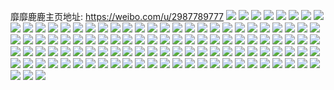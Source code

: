 靡靡鹿鹿主页地址: https://weibo.com/u/2987789777 
![](https://wx4.sinaimg.cn/mw2000/b2160dd1gy1h9f5df8uf3j20lq0r5wh6.jpg) 
![](https://wx4.sinaimg.cn/mw2000/b2160dd1gy1h9cws8lkt4j20ps0nf78r.jpg) 
![](https://wx4.sinaimg.cn/mw2000/b2160dd1gy1h9cgtp8ym6j22c0340npd.jpg) 
![](https://wx4.sinaimg.cn/mw2000/b2160dd1gy1h9cgtzjhosj20rs0sd7c2.jpg) 
![](https://wx4.sinaimg.cn/mw2000/b2160dd1gy1h9cgrmf6jyj21ok1xf7wh.jpg) 
![](https://wx4.sinaimg.cn/mw2000/b2160dd1gy1h9cgrn4d73j21sc25m7wh.jpg) 
![](https://wx4.sinaimg.cn/mw2000/b2160dd1gy1h994viv866j20pw0r5wn3.jpg) 
![](https://wx4.sinaimg.cn/mw2000/b2160dd1gy1h994vqgzg6j21hk1zfqv5.jpg) 
![](https://wx4.sinaimg.cn/mw2000/b2160dd1gy1h8xx2kpllyj20u00y8q5q.jpg) 
![](https://wx4.sinaimg.cn/mw2000/b2160dd1gy1h8xx2lsx5aj20yv0u078e.jpg) 
![](https://wx4.sinaimg.cn/mw2000/b2160dd1gy1h8xx2m2serj20ty10a774.jpg) 
![](https://wx4.sinaimg.cn/mw2000/b2160dd1gy1h8xx53de86j20u0140wje.jpg) 
![](https://wx4.sinaimg.cn/mw2000/b2160dd1gy1h8xx2le8jnj20u014044v.jpg) 
![](https://wx4.sinaimg.cn/mw2000/b2160dd1gy1h8we342d4nj20po0sh77p.jpg) 
![](https://wx4.sinaimg.cn/mw2000/b2160dd1gy1h8qhzi1zm0j20u0140dpq.jpg) 
![](https://wx4.sinaimg.cn/mw2000/b2160dd1gy1h8qhu4u839j20wh09mgmk.jpg) 
![](https://wx4.sinaimg.cn/mw2000/b2160dd1gy1h8qhu6swwaj20u00fwabq.jpg) 
![](https://wx4.sinaimg.cn/mw2000/b2160dd1gy1h8qhu7wn5qj20u00f9myl.jpg) 
![](https://wx4.sinaimg.cn/mw2000/b2160dd1gy1h8o6zcx2gej20tu0wcagm.jpg) 
![](https://wx4.sinaimg.cn/mw2000/b2160dd1gy1h8o6zdcmpwj214y0tw4ay.jpg) 
![](https://wx4.sinaimg.cn/mw2000/b2160dd1gy1h8o6zdq81oj20tu10waji.jpg) 
![](https://wx4.sinaimg.cn/mw2000/b2160dd1gy1h8o6zcm9bnj20jd0nut9w.jpg) 
![](https://wx4.sinaimg.cn/mw2000/b2160dd1gy1h8o6ze5t53j20u011i4f6.jpg) 
![](https://wx4.sinaimg.cn/mw2000/b2160dd1gy1h8o6zepbtlj20u011h0yu.jpg) 
![](https://wx4.sinaimg.cn/mw2000/b2160dd1gy1h8l36muhejj20u0140dtz.jpg) 
![](https://wx4.sinaimg.cn/mw2000/b2160dd1gy1h8l36lumfzj213u0tuq9a.jpg) 
![](https://wx4.sinaimg.cn/mw2000/b2160dd1gy1h8l36ng8a3j20u00mndk3.jpg) 
![](https://wx4.sinaimg.cn/mw2000/b2160dd1gy1h8g5u6ccwjj20wi16ejy2.jpg) 
![](https://wx4.sinaimg.cn/mw2000/b2160dd1gy1h8g5ws9rahj20sn0jm78j.jpg) 
![](https://wx4.sinaimg.cn/mw2000/b2160dd1gy1h8g5waj98zj214u0u2n54.jpg) 
![](https://wx4.sinaimg.cn/mw2000/b2160dd1gy1h8e3vp30f3j22nt1xme83.jpg) 
![](https://wx4.sinaimg.cn/mw2000/b2160dd1gy1h89lq69z9aj22c03401ky.jpg) 
![](https://wx4.sinaimg.cn/mw2000/b2160dd1ly1h7wpk2psmkj20pd0o3dls.jpg) 
![](https://wx4.sinaimg.cn/mw2000/b2160dd1ly1h72caufmjsj21ks22qu0x.jpg) 
![](https://wx4.sinaimg.cn/mw2000/b2160dd1ly1h6z4v3vwq2j20u00foaaq.jpg) 
![](https://wx4.sinaimg.cn/mw2000/b2160dd1ly1h6z4v72fzoj20to13uq5a.jpg) 
![](https://wx4.sinaimg.cn/mw2000/b2160dd1ly1h6z4vfe5lzj20tu11udna.jpg) 
![](https://wx4.sinaimg.cn/mw2000/b2160dd1ly1h6z4vll7nmj211w0rg0z8.jpg) 
![](https://wx4.sinaimg.cn/mw2000/b2160dd1ly1h6z4wktr9bj20ls0hu0t6.jpg) 
![](https://wx4.sinaimg.cn/mw2000/b2160dd1ly1h6z4vomvo8j20tu101759.jpg) 
![](https://wx4.sinaimg.cn/mw2000/b2160dd1ly1h6z4vss4o7j20u40xtq60.jpg) 
![](https://wx4.sinaimg.cn/mw2000/b2160dd1ly1h6fcn05gbvj21sc2dstpi.jpg) 
![](https://wx4.sinaimg.cn/mw2000/b2160dd1ly1h6fcmo6kssj20vs0vcanm.jpg) 
![](https://wx4.sinaimg.cn/mw2000/b2160dd1ly1h6fcloqs1sj20u0114dj3.jpg) 
![](https://wx4.sinaimg.cn/mw2000/b2160dd1ly1h6fcmkeodej23402c0npg.jpg) 
![](https://wx4.sinaimg.cn/mw2000/b2160dd1ly1h69bpud3wwj21yx22y7dh.jpg) 
![](https://wx4.sinaimg.cn/mw2000/b2160dd1ly1h69bpx1amhj21o91mt4qp.jpg) 
![](https://wx4.sinaimg.cn/mw2000/b2160dd1ly1h69brevfc9j20u0140gnh.jpg) 
![](https://wx4.sinaimg.cn/mw2000/b2160dd1ly1h69bra9bugj20wi0z9q8k.jpg) 
![](https://wx4.sinaimg.cn/mw2000/b2160dd1ly1h69br9mjvgj22bk2lex6p.jpg) 
![](https://wx4.sinaimg.cn/mw2000/b2160dd1ly1h69bpz913dj22c025nkjl.jpg) 
![](https://wx4.sinaimg.cn/mw2000/b2160dd1ly1h69brdtycsj22c03407wi.jpg) 
![](https://wx4.sinaimg.cn/mw2000/b2160dd1ly1h69br5hlmkj222f1wjav7.jpg) 
![](https://wx4.sinaimg.cn/mw2000/b2160dd1ly1h64wvnaf8kj227p2mz1ky.jpg) 
![](https://wx4.sinaimg.cn/mw2000/b2160dd1ly1h64ww1a8xrj21sc2dskjm.jpg) 
![](https://wx4.sinaimg.cn/mw2000/b2160dd1ly1h61wpmio28j20q316faav.jpg) 
![](https://wx4.sinaimg.cn/mw2000/b2160dd1ly1h5y6lrrgc0j21iw1y8dz1.jpg) 
![](https://wx4.sinaimg.cn/mw2000/b2160dd1ly1h5y6ltbkl2j20u0130duf.jpg) 
![](https://wx4.sinaimg.cn/mw2000/b2160dd1ly1h5y6mht9w1j21sc26rgpw.jpg) 
![](https://wx4.sinaimg.cn/mw2000/b2160dd1ly1h5y6mk18yzj20u015811e.jpg) 
![](https://wx4.sinaimg.cn/mw2000/b2160dd1ly1h5y6mlb5z6j20tw15a147.jpg) 
![](https://wx4.sinaimg.cn/mw2000/b2160dd1ly1h5r26mmp4aj20tu13uwj3.jpg) 
![](https://wx4.sinaimg.cn/mw2000/b2160dd1ly1h5r26no63sj20w616w4bk.jpg) 
![](https://wx4.sinaimg.cn/mw2000/b2160dd1ly1h5r26m3wlbj20u011qdj6.jpg) 
![](https://wx4.sinaimg.cn/mw2000/b2160dd1ly1h5r26ofzgsj20u00yidkq.jpg) 
![](https://wx4.sinaimg.cn/mw2000/b2160dd1ly1h5r278slw4j22c03401kz.jpg) 
![](https://wx4.sinaimg.cn/mw2000/b2160dd1ly1h5r279husuj20ty130n1o.jpg) 
![](https://wx4.sinaimg.cn/mw2000/b2160dd1ly1h5r279y51oj20tu13un0r.jpg) 
![](https://wx4.sinaimg.cn/mw2000/b2160dd1ly1h5lm7s4075j21830pvqcz.jpg) 
![](https://wx4.sinaimg.cn/mw2000/b2160dd1ly1h5lm7rugzlj20oe0s10y8.jpg) 
![](https://wx4.sinaimg.cn/mw2000/b2160dd1ly1h5lm7sa6mpj20wh076abi.jpg) 
![](https://wx4.sinaimg.cn/mw2000/b2160dd1ly1h58zd2hm26j20u012hqem.jpg) 
![](https://wx4.sinaimg.cn/mw2000/b2160dd1ly1h58zd3atcoj20ty0uy0xe.jpg) 
![](https://wx4.sinaimg.cn/mw2000/b2160dd1ly1h58zd5z8qfj20u012gtij.jpg) 
![](https://wx4.sinaimg.cn/mw2000/b2160dd1ly1h58zd3yucdj20tu12odlx.jpg) 
![](https://wx4.sinaimg.cn/mw2000/b2160dd1ly1h58zd53lm6j20um0tyk4f.jpg) 
![](https://wx4.sinaimg.cn/mw2000/b2160dd1ly1h56nd4397xj20ty112wm5.jpg) 
![](https://wx4.sinaimg.cn/mw2000/b2160dd1ly1h56nd4ek3aj20u0110gsh.jpg) 
![](https://wx4.sinaimg.cn/mw2000/b2160dd1ly1h56nd4ohs1j20zp0siwkk.jpg) 
![](https://wx4.sinaimg.cn/mw2000/b2160dd1ly1h56nd508s3j20mu0sgq7n.jpg) 
![](https://wx4.sinaimg.cn/mw2000/b2160dd1ly1h552s52tuej20s70sg13q.jpg) 
![](https://wx4.sinaimg.cn/mw2000/b2160dd1ly1h552sew6fhj20ve1ca14h.jpg) 
![](https://wx4.sinaimg.cn/mw2000/b2160dd1ly1h552sfknuzj20wi18114a.jpg) 
![](https://wx4.sinaimg.cn/mw2000/b2160dd1ly1h552yk7y0uj20tu0yqq6z.jpg) 
![](https://wx4.sinaimg.cn/mw2000/b2160dd1ly1h552yku2w3j20w616wdr8.jpg) 
![](https://wx4.sinaimg.cn/mw2000/b2160dd1ly1h52l4pbja9j22c0340e81.jpg) 
![](https://wx4.sinaimg.cn/mw2000/b2160dd1ly1h52l4vlgjvj21ed1rke21.jpg) 
![](https://wx4.sinaimg.cn/mw2000/b2160dd1ly1h52l4l0cizj21sc25m1kx.jpg) 
![](https://wx4.sinaimg.cn/mw2000/b2160dd1ly1h52l4wo4wxj21ad1plwqw.jpg) 
![](https://wx4.sinaimg.cn/mw2000/b2160dd1ly1h52l4u99w2j21oz22cqv5.jpg) 
![](https://wx4.sinaimg.cn/mw2000/b2160dd1ly1h52l4w4wn7j21sc1obtn2.jpg) 
![](https://wx4.sinaimg.cn/mw2000/b2160dd1ly1h4tkdu8h9zj20mi0u0gre.jpg) 
![](https://wx4.sinaimg.cn/mw2000/b2160dd1ly1h4s45iprrxj20u012w459.jpg) 
![](https://wx4.sinaimg.cn/mw2000/b2160dd1ly1h4s45hzgknj20tz128tdc.jpg) 
![](https://wx4.sinaimg.cn/mw2000/b2160dd1ly1h4s45jff8oj20tw13w12a.jpg) 
![](https://wx4.sinaimg.cn/mw2000/b2160dd1ly1h4s45k16hij20u010wah2.jpg) 
![](https://wx4.sinaimg.cn/mw2000/b2160dd1ly1h4s46neu7tj20u00qi48a.jpg) 
![](https://wx4.sinaimg.cn/mw2000/b2160dd1ly1h4s45kxr29j220j19719z.jpg) 
![](https://wx4.sinaimg.cn/mw2000/b2160dd1ly1h4s46odzadj20mi0u0gtg.jpg) 
![](https://wx4.sinaimg.cn/mw2000/b2160dd1ly1h4s46ppuddj21b80tyqeq.jpg) 
![](https://wx4.sinaimg.cn/mw2000/b2160dd1ly1h4oyewq0lzj20wq0u07dm.jpg) 
![](https://wx4.sinaimg.cn/mw2000/b2160dd1ly1h4c8i1jdcmj21j31r4qr4.jpg) 
![](https://wx4.sinaimg.cn/mw2000/b2160dd1ly1h4c8i4z4hnj227x21yhdt.jpg) 
![](https://wx4.sinaimg.cn/mw2000/b2160dd1ly1h4c8i5nmbvj20k00f0q67.jpg) 
![](https://wx4.sinaimg.cn/mw2000/b2160dd1ly1h4c8i627afj20d70fc76e.jpg) 
![](https://wx4.sinaimg.cn/mw2000/b2160dd1ly1h48wftlzdrj20tu13uk4p.jpg) 
![](https://wx4.sinaimg.cn/mw2000/b2160dd1ly1h48wfudevrj20mi0u0qd5.jpg) 
![](https://wx4.sinaimg.cn/mw2000/b2160dd1ly1h48wfv7jbjj20mc0ixjzs.jpg) 
![](https://wx4.sinaimg.cn/mw2000/b2160dd1ly1h48wfsihkcj20mi0si43j.jpg) 
![](https://wx4.sinaimg.cn/mw2000/b2160dd1ly1h48wfxcm07j22c03407wi.jpg) 
![](https://wx4.sinaimg.cn/mw2000/b2160dd1ly1h48wfy7y87j21sc2dsnes.jpg) 
